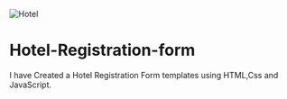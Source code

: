 ![Hotel](https://user-images.githubusercontent.com/65592276/223128796-5f262cde-ba5b-42a4-ab95-7293cf8cfec9.png)
# Hotel-Registration-form
I have Created a Hotel Registration Form templates using HTML,Css and JavaScript.
